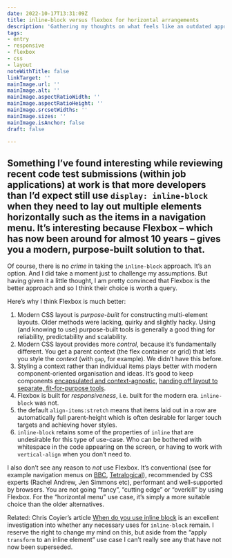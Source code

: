 ```yaml
---
date: 2022-10-17T13:31:09Z
title: inline-block versus flexbox for horizontal arrangements
description: 'Gathering my thoughts on what feels like an outdated approach'
tags:
- entry
- responsive
- flexbox
- css
- layout
noteWithTitle: false
linkTarget: ''
mainImage.url: ''
mainImage.alt: ''
mainImage.aspectRatioWidth: ''
mainImage.aspectRatioHeight: ''
mainImage.srcsetWidths: ''
mainImage.sizes: ''
mainImage.isAnchor: false
draft: false

---
```

Something I’ve found interesting while reviewing recent code test submissions (within job applications) at work is that more developers than I’d expect still use `display: inline-block` when they need to lay out multiple elements horizontally such as the items in a navigation menu. It’s interesting because Flexbox – which has now been around for almost 10 years – gives you a modern, purpose-built solution to that.
---

Of course, there is no _crime_ in taking the `inline-block` approach. It’s an option. And I did take a moment just to challenge my assumptions. But having given it a little thought, I am pretty convinced that Flexbox is the better approach and so I think their choice is worth a query. 

Here’s why I think Flexbox is much better:

1. Modern CSS layout is _purpose-built_ for constructing multi-element layouts. Older methods were lacking, quirky and slightly hacky. Using (and knowing to use) purpose-built tools is generally a good thing for reliability, predictability and scalability.
1. Modern CSS layout provides more _control_, because it’s fundamentally different. You get a parent context (the flex container or grid) that lets you style the _context_ (with `gap`, for example). We didn’t have this before.
1. Styling a context rather than individual items plays better with modern component-oriented organisation and ideas. It‘s good to keep components [encapsulated and context-agnostic](https://mxstbr.com/thoughts/margin/), [handing off layout to separate, fit-for-purpose tools](https://every-layout.dev/).
1. Flexbox is built for _responsiveness_, i.e. built for the modern era. `inline-block` was not.
1. the default `align-items:stretch` means that items laid out in a row are automatically full parent-height which is often desirable for larger touch targets and achieving hover styles.
1. `inline-block` retains some of the properties of `inline` that are undesirable for this type of use-case. Who can be bothered with whitespace in the code appearing on the screen, or having to work with `vertical-align` when you don’t need to.

I also don’t see any reason to _not_ use Flexbox. It’s conventional (see for example navigation menus on [BBC](https://www.bbc.co.uk/), [Tetralogical](https://tetralogical.com/)), recommended by CSS experts (Rachel Andrew, Jen Simmons etc), performant and well-supported by browsers. You are not going “fancy”, “cutting edge” or “overkill” by using Flexbox. For the “horizontal menu” use case, it’s simply a more suitable choice than the older alternatives. 

Related: Chris Coyier’s article [When do you use inline block](https://css-tricks.com/when-do-you-use-inline-block/) is an excellent investigation into whether any necessary uses for `inline-block` remain. I reserve the right to change my mind on this, but aside from the “apply `transform` to an inline element” use case I can’t really see any that have not now been superseded.
